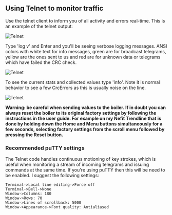 
## Using Telnet to monitor traffic

Use the telnet client to inform you of all activity and errors real-time. This is an example of the telnet output:

![Telnet](https://github.com/proddy/EMS-ESP/raw/master/doc/telnet/telnet_menu.jpg)

Type 'log v' and Enter and you'll be seeing verbose logging messages. ANSI colors with white text for info messages, green are for broadcast telegrams, yellow are the ones sent to us and red are for unknown data or telegrams which have failed the CRC check.

![Telnet](https://github.com/proddy/EMS-ESP/raw/master/doc/telnet/telnet_verbose.PNG)

To see the current stats and collected values type 'info'. Note it is normal behavior to see a few CrcErrors as this is usually noise on the line.

![Telnet](https://github.com/proddy/EMS-ESP/raw/master/doc/telnet/telnet_stats.PNG)

**Warning: be careful when sending values to the boiler. If in doubt you can always reset the boiler to its original factory settings by following the instructions in the user guide. For example on my Nefit Trendline that is done by holding down the Home and Menu buttons simultaneously for a few seconds, selecting factory settings from the scroll menu followed by pressing the Reset button.**

### Recommended puTTY settings

The Telnet code handles continuous motioning of key strokes, which is useful when monitoring a stream of incoming telegrams and issuing commands at the same time. If you're using puTTY then this will be need to be enabled. I suggest the following settings:

```
Terminal->Local line editing->Force off
Terminal->Bell->None
Window->Columns: 180
Window->Rows: 70
Window->Lines of scrollback: 5000
Window->Appearance->Font quality: Antialiased
```



